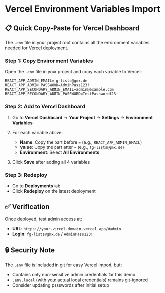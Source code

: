 # Vercel Environment Variables Import

## 📋 Quick Copy-Paste for Vercel Dashboard

The `.env` file in your project root contains all the environment variables needed for Vercel deployment.

### Step 1: Copy Environment Variables

Open the `.env` file in your project and copy each variable to Vercel:

```
REACT_APP_ADMIN_EMAIL=fg-lists@gmx.de
REACT_APP_ADMIN_PASSWORD=AdminPass123!
REACT_APP_SECONDARY_ADMIN_EMAIL=admin@example.com
REACT_APP_SECONDARY_ADMIN_PASSWORD=TestPassword123!
```

### Step 2: Add to Vercel Dashboard

1. Go to **Vercel Dashboard** → **Your Project** → **Settings** → **Environment Variables**

2. For each variable above:
   - **Name**: Copy the part before `=` (e.g., `REACT_APP_ADMIN_EMAIL`)
   - **Value**: Copy the part after `=` (e.g., `fg-lists@gmx.de`)
   - **Environment**: Select **All Environments**

3. Click **Save** after adding all 4 variables

### Step 3: Redeploy

- Go to **Deployments** tab
- Click **Redeploy** on the latest deployment

## ✅ Verification

Once deployed, test admin access at:
- **URL**: `https://your-vercel-domain.vercel.app/#admin`
- **Login**: `fg-lists@gmx.de` / `AdminPass123!`

## 🔒 Security Note

The `.env` file is included in git for easy Vercel import, but:
- Contains only non-sensitive admin credentials for this demo
- `.env.local` (with your actual local credentials) remains git-ignored
- Consider updating passwords after initial setup